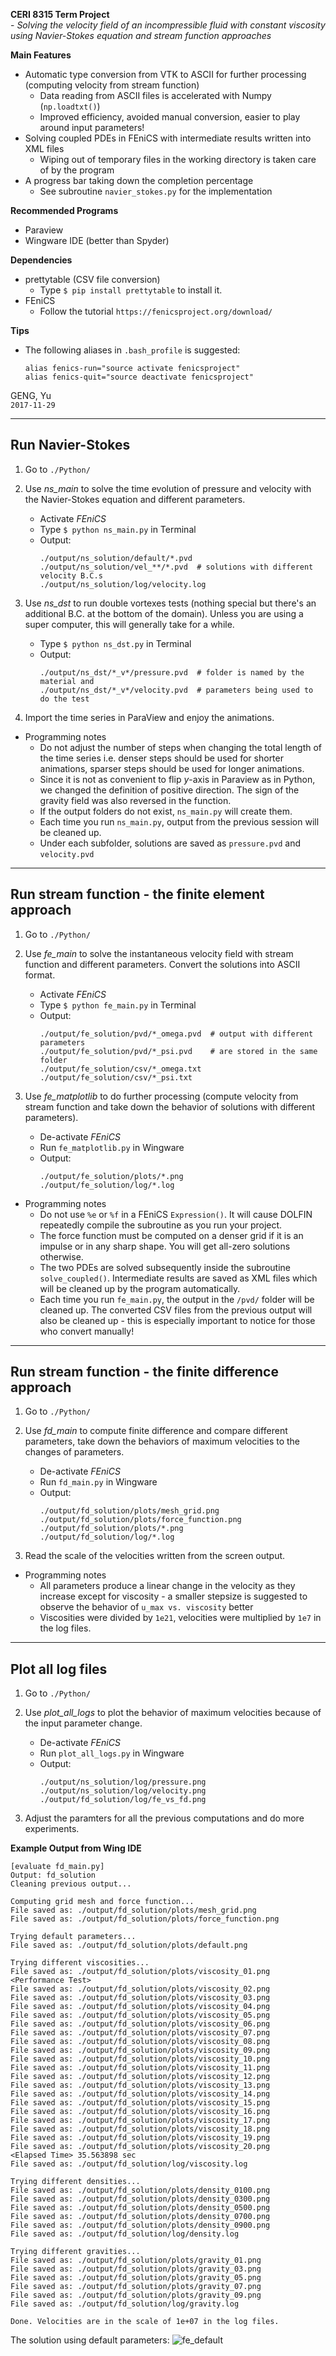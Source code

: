 **CERI 8315 Term Project** <br>
    - *Solving the velocity field of an incompressible fluid with constant
        viscosity using Navier-Stokes equation and stream function approaches*

**Main Features**
  * Automatic type conversion from VTK to ASCII for further processing
      (computing velocity from stream function)
    - Data reading from ASCII files is accelerated with Numpy (`np.loadtxt()`)
    - Improved efficiency, avoided manual conversion, easier to play around
        input parameters!
  * Solving coupled PDEs in FEniCS with intermediate results written into XML
      files
    - Wiping out of temporary files in the working directory is taken care of
        by the program
  * A progress bar taking down the completion percentage
    - See subroutine `navier_stokes.py` for the implementation

**Recommended Programs**
  * Paraview
  * Wingware IDE (better than Spyder)

**Dependencies**
  * prettytable (CSV file conversion)
    - Type `$ pip install prettytable` to install it.
  * FEniCS
    - Follow the tutorial `https://fenicsproject.org/download/`

**Tips**
  * The following aliases in `.bash_profile` is suggested:
    ```
    alias fenics-run="source activate fenicsproject"
    alias fenics-quit="source deactivate fenicsproject"
    ```

GENG, Yu <br>
`2017-11-29`


-------------------------------------------------------------------------------
 Run Navier-Stokes
-------------------------------------------------------------------------------

1. Go to `./Python/`

2. Use *ns_main* to solve the time evolution of pressure and velocity with the
    Navier-Stokes equation and different parameters.
   * Activate *FEniCS*
   * Type `$ python ns_main.py` in Terminal
   * Output:
     ```
     ./output/ns_solution/default/*.pvd
     ./output/ns_solution/vel_**/*.pvd  # solutions with different velocity B.C.s
     ./output/ns_solution/log/velocity.log
     ```

3. Use *ns_dst* to run double vortexes tests (nothing special but there's an
    additional B.C. at the bottom of the domain). Unless you are using a super
    computer, this will generally take for a while.
   * Type `$ python ns_dst.py` in Terminal
   * Output:
     ```
     ./output/ns_dst/*_v*/pressure.pvd  # folder is named by the material and
     ./output/ns_dst/*_v*/velocity.pvd  # parameters being used to do the test
     ```

4. Import the time series in ParaView and enjoy the animations.

* Programming notes
  - Do not adjust the number of steps when changing the total length of the
      time series i.e. denser steps should be used for shorter animations,
      sparser steps should be used for longer animations.
  - Since it is not as convenient to flip *y*-axis in Paraview as in Python, we
      changed the definition of positive direction. The sign of the gravity
      field was also reversed in the function.
  - If the output folders do not exist, `ns_main.py` will create them.
  - Each time you run `ns_main.py`, output from the previous session will be
      cleaned up.
  - Under each subfolder, solutions are saved as `pressure.pvd` and
      `velocity.pvd`


-------------------------------------------------------------------------------
 Run stream function - the finite element approach
-------------------------------------------------------------------------------

1. Go to `./Python/`

2. Use *fe_main* to solve the instantaneous velocity field with stream function
    and different parameters. Convert the solutions into ASCII format.
   * Activate *FEniCS*
   * Type `$ python fe_main.py` in Terminal
   * Output:
     ```
     ./output/fe_solution/pvd/*_omega.pvd  # output with different parameters
     ./output/fe_solution/pvd/*_psi.pvd    # are stored in the same folder
     ./output/fe_solution/csv/*_omega.txt
     ./output/fe_solution/csv/*_psi.txt
     ```

3. Use *fe_matplotlib* to do further processing (compute velocity from stream
    function and take down the behavior of solutions with different
    parameters).
   * De-activate *FEniCS*
   * Run `fe_matplotlib.py` in Wingware
   * Output:
     ```
     ./output/fe_solution/plots/*.png
     ./output/fe_solution/log/*.log
     ```

* Programming notes
  - Do not use `%e` or `%f` in a FEniCS `Expression()`. It will cause DOLFIN
      repeatedly compile the subroutine as you run your project.
  - The force function must be computed on a denser grid if it is an impulse or
      in any sharp shape. You will get all-zero solutions otherwise.
  - The two PDEs are solved subsequently inside the subroutine
      `solve_coupled()`. Intermediate results are saved as XML files which will
      be cleaned up by the program automatically.
  - Each time you run `fe_main.py`, the output in the `/pvd/` folder will be
      cleaned up. The converted CSV files from the previous output will also be
      cleaned up - this is especially important to notice for those who convert
      manually!


-------------------------------------------------------------------------------
 Run stream function - the finite difference approach
-------------------------------------------------------------------------------

1. Go to `./Python/`

2. Use *fd_main* to compute finite difference and compare different parameters,
    take down the behaviors of maximum velocities to the changes of parameters.
   * De-activate *FEniCS*
   * Run `fd_main.py` in Wingware
   * Output:
     ```
     ./output/fd_solution/plots/mesh_grid.png
     ./output/fd_solution/plots/force_function.png
     ./output/fd_solution/plots/*.png
     ./output/fd_solution/log/*.log
     ```

3. Read the scale of the velocities written from the screen output.

* Programming notes
  - All parameters produce a linear change in the velocity as they increase
      except for viscosity - a smaller stepsize is suggested to observe the
      behavior of `u_max vs. viscosity` better
  - Viscosities were divided by `1e21`, velocities were multiplied by `1e7` in
      the log files.


-------------------------------------------------------------------------------
 Plot all log files
-------------------------------------------------------------------------------

1. Go to `./Python/`

2. Use *plot_all_logs* to plot the behavior of maximum velocities because of
    the input parameter change.
   * De-activate *FEniCS*
   * Run `plot_all_logs.py` in Wingware
   * Output:
     ```
     ./output/ns_solution/log/pressure.png
     ./output/ns_solution/log/velocity.png
     ./output/fd_solution/log/fe_vs_fd.png
     ```

3. Adjust the paramters for all the previous computations and do more
    experiments.


**Example Output from Wing IDE**
```
[evaluate fd_main.py]
Output: fd_solution
Cleaning previous output...

Computing grid mesh and force function...
File saved as: ./output/fd_solution/plots/mesh_grid.png
File saved as: ./output/fd_solution/plots/force_function.png

Trying default parameters...
File saved as: ./output/fd_solution/plots/default.png

Trying different viscosities...
File saved as: ./output/fd_solution/plots/viscosity_01.png
<Performance Test>
File saved as: ./output/fd_solution/plots/viscosity_02.png
File saved as: ./output/fd_solution/plots/viscosity_03.png
File saved as: ./output/fd_solution/plots/viscosity_04.png
File saved as: ./output/fd_solution/plots/viscosity_05.png
File saved as: ./output/fd_solution/plots/viscosity_06.png
File saved as: ./output/fd_solution/plots/viscosity_07.png
File saved as: ./output/fd_solution/plots/viscosity_08.png
File saved as: ./output/fd_solution/plots/viscosity_09.png
File saved as: ./output/fd_solution/plots/viscosity_10.png
File saved as: ./output/fd_solution/plots/viscosity_11.png
File saved as: ./output/fd_solution/plots/viscosity_12.png
File saved as: ./output/fd_solution/plots/viscosity_13.png
File saved as: ./output/fd_solution/plots/viscosity_14.png
File saved as: ./output/fd_solution/plots/viscosity_15.png
File saved as: ./output/fd_solution/plots/viscosity_16.png
File saved as: ./output/fd_solution/plots/viscosity_17.png
File saved as: ./output/fd_solution/plots/viscosity_18.png
File saved as: ./output/fd_solution/plots/viscosity_19.png
File saved as: ./output/fd_solution/plots/viscosity_20.png
<Elapsed Time> 35.563898 sec
File saved as: ./output/fd_solution/log/viscosity.log

Trying different densities...
File saved as: ./output/fd_solution/plots/density_0100.png
File saved as: ./output/fd_solution/plots/density_0300.png
File saved as: ./output/fd_solution/plots/density_0500.png
File saved as: ./output/fd_solution/plots/density_0700.png
File saved as: ./output/fd_solution/plots/density_0900.png
File saved as: ./output/fd_solution/log/density.log

Trying different gravities...
File saved as: ./output/fd_solution/plots/gravity_01.png
File saved as: ./output/fd_solution/plots/gravity_03.png
File saved as: ./output/fd_solution/plots/gravity_05.png
File saved as: ./output/fd_solution/plots/gravity_07.png
File saved as: ./output/fd_solution/plots/gravity_09.png
File saved as: ./output/fd_solution/log/gravity.log

Done. Velocities are in the scale of 1e+07 in the log files.
```

The solution using default parameters:
![fe_default](./Python/output/fe_solution/plots/default.png)

